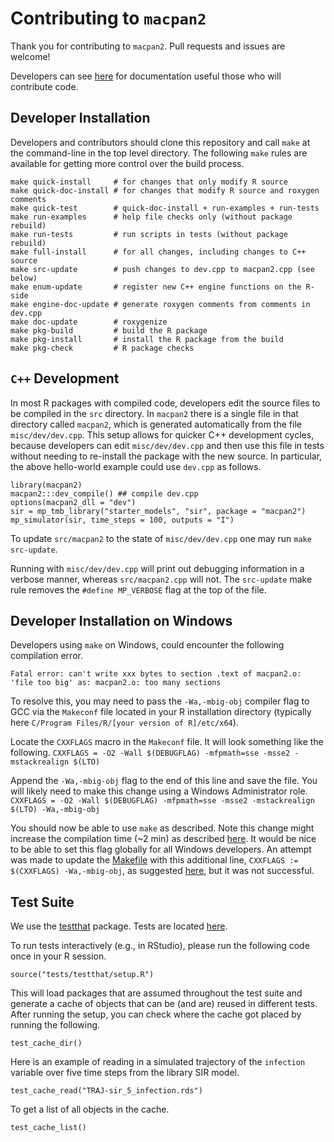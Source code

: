 # Contributing to `macpan2`

Thank you for contributing to `macpan2`.  Pull requests and issues are welcome!

Developers can see [here](https://canmod.github.io/macpan2/articles/index.html#developer) for documentation useful those who will contribute code.

## Developer Installation

Developers and contributors should clone this repository and call `make` at the command-line in the top level directory. The following `make` rules are available for getting more control over the build process.

```
make quick-install     # for changes that only modify R source
make quick-doc-install # for changes that modify R source and roxygen comments
make quick-test        # quick-doc-install + run-examples + run-tests
make run-examples      # help file checks only (without package rebuild)
make run-tests         # run scripts in tests (without package rebuild)
make full-install      # for all changes, including changes to C++ source
make src-update        # push changes to dev.cpp to macpan2.cpp (see below)
make enum-update       # register new C++ engine functions on the R-side
make engine-doc-update # generate roxygen comments from comments in dev.cpp
make doc-update        # roxygenize
make pkg-build         # build the R package
make pkg-install       # install the R package from the build
make pkg-check         # R package checks
```

## `C++` Development

In most R packages with compiled code, developers edit the source files to be compiled in the `src` directory. In `macpan2` there is a single file in that directory called `macpan2`, which is generated automatically from the file `misc/dev/dev.cpp`. This setup allows for quicker C++ development cycles, because developers can edit `misc/dev/dev.cpp` and then use this file in tests without needing to re-install the package with the new source. In particular, the above hello-world example could use `dev.cpp` as follows.

```
library(macpan2)
macpan2:::dev_compile() ## compile dev.cpp
options(macpan2_dll = "dev")
sir = mp_tmb_library("starter_models", "sir", package = "macpan2")
mp_simulator(sir, time_steps = 100, outputs = "I")
```

To update `src/macpan2` to the state of `misc/dev/dev.cpp` one may run `make src-update`.

Running with `misc/dev/dev.cpp` will print out debugging information in a verbose manner, whereas `src/macpan2.cpp` will not. The `src-update` make rule removes the `#define MP_VERBOSE` flag at the top of the file. 

## Developer Installation on Windows

Developers using `make` on Windows, could encounter the following compilation error.

```
Fatal error: can't write xxx bytes to section .text of macpan2.o: 'file too big' as: macpan2.o: too many sections
```

To resolve this, you may need to pass the `-Wa,-mbig-obj` compiler flag to GCC via the `Makeconf` file located in your R installation directory (typically here `C/Program Files/R/[your version of R]/etc/x64`). 

Locate the `CXXFLAGS` macro in the `Makeconf` file. It will look something like the following.
`CXXFLAGS = -O2 -Wall $(DEBUGFLAG) -mfpmath=sse -msse2 -mstackrealign $(LTO)`

Append the `-Wa,-mbig-obj` flag to the end of this line and save the file. You will likely need to make this change using a Windows Administrator role. 
`CXXFLAGS = -O2 -Wall $(DEBUGFLAG) -mfpmath=sse -msse2 -mstackrealign $(LTO) -Wa,-mbig-obj`

You should now be able to use `make` as described. Note this change might increase the compilation time (~2 min) as described [here](https://github.com/google/googletest/issues/1841#issuecomment-422342176). It would be nice to be able to set this flag globally for all Windows developers. An attempt was made to update the [Makefile](https://github.com/canmod/macpan2/blob/main/Makefile) with this additional line, `CXXFLAGS := $(CXXFLAGS) -Wa,-mbig-obj`, as suggested [here](https://stackoverflow.com/questions/7543978/how-to-pass-g3-flag-to-gcc-via-make-command-line), but it was not successful.


## Test Suite

We use the [testthat](https://testthat.r-lib.org/) package. Tests are located [here](tests/testthat/).

To run tests interactively (e.g., in RStudio), please run the following code once in your R session.
```
source("tests/testthat/setup.R")
```

This will load packages that are assumed throughout the test suite and generate a cache of objects that can be (and are) reused in different tests. After running the setup, you can check where the cache got placed by running the following.
```
test_cache_dir()
```

Here is an example of reading in a simulated trajectory of the `infection` variable over five time steps from the library SIR model.
```
test_cache_read("TRAJ-sir_5_infection.rds")
```

To get a list of all objects in the cache.
```
test_cache_list()
```
